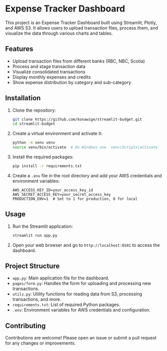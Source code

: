 # Expense Tracker Dashboard

This project is an Expense Tracker Dashboard built using Streamlit, Plotly, and AWS S3. It allows users to upload transaction files, process them, and visualize the data through various charts and tables.

## Features

- Upload transaction files from different banks (RBC, NBC, Scotia)
- Process and stage transaction data
- Visualize consolidated transactions
- Display monthly expenses and credits
- Show expense distribution by category and sub-category

## Installation

1. Clone the repository:
    ```sh
    git clone https://github.com/konawige/streamlit-budget.git
    cd streamlit-budget
    ```

2. Create a virtual environment and activate it:
    ```sh
    python -m venv venv
    source venv/bin/activate  # On Windows use `venv\Scripts\activate`
    ```

3. Install the required packages:
    ```sh
    pip install -r requirements.txt
    ```

4. Create a `.env` file in the root directory and add your AWS credentials and environment variables:
    ```env
    AWS_ACCESS_KEY_ID=your_access_key_id
    AWS_SECRET_ACCESS_KEY=your_secret_access_key
    PRODUCTION_ENV=1  # Set to 1 for production, 0 for local
    ```

## Usage

1. Run the Streamlit application:
    ```sh
    streamlit run app.py
    ```

2. Open your web browser and go to `http://localhost:8501` to access the dashboard.

## Project Structure

- `app.py`: Main application file for the dashboard.
- `pages/form.py`: Handles the form for uploading and processing new transactions.
- `utils.py`: Utility functions for reading data from S3, processing transactions, and more.
- `requirements.txt`: List of required Python packages.
- `.env`: Environment variables for AWS credentials and configuration.

## Contributing

Contributions are welcome! Please open an issue or submit a pull request for any changes or improvements.